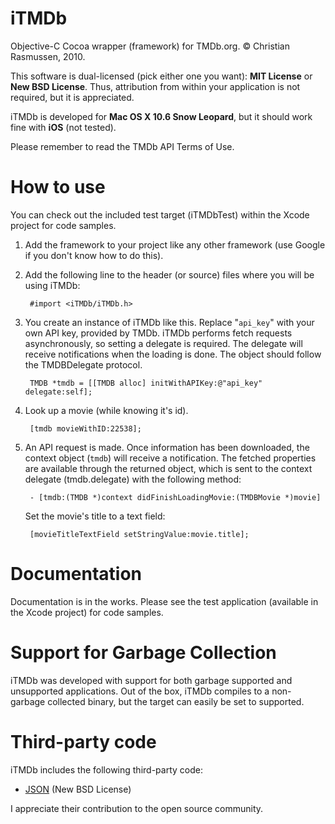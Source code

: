 iTMDb
=====

Objective-C Cocoa wrapper (framework) for TMDb.org. © Christian Rasmussen, 2010.

This software is dual-licensed (pick either one you want): **MIT License** or **New BSD License**. Thus, attribution from within your application is not required, but it is appreciated.

iTMDb is developed for **Mac OS X 10.6 Snow Leopard**, but it should work fine with **iOS** (not tested).

Please remember to read the TMDb API Terms of Use.

How to use
==========

You can check out the included test target (iTMDbTest) within the Xcode project for code samples.

1. Add the framework to your project like any other framework (use Google if you don't know how to do this).

2. Add the following line to the header (or source) files where you will be using iTMDb:

        #import <iTMDb/iTMDb.h>

3. You create an instance of iTMDb like this. Replace "<code>api_key</code>" with your own API key, provided by TMDb. iTMDb performs fetch requests asynchronously, so setting a delegate is required. The delegate will receive notifications when the loading is done. The object should follow the TMDBDelegate protocol.

        TMDB *tmdb = [[TMDB alloc] initWithAPIKey:@"api_key" delegate:self];

4. Look up a movie (while knowing it's id).

        [tmdb movieWithID:22538];

5. An API request is made. Once information has been downloaded, the context object (<code>tmdb</code>) will receive a notification. The fetched properties are available through the returned object, which is sent to the context delegate (tmdb.delegate) with the following method:

        - [tmdb:(TMDB *)context didFinishLoadingMovie:(TMDBMovie *)movie]

   Set the movie's title to a text field:

        [movieTitleTextField setStringValue:movie.title];

Documentation
=============

Documentation is in the works. Please see the test application (available in the Xcode project) for code samples.

Support for Garbage Collection
==============================

iTMDb was developed with support for both garbage supported and unsupported applications. Out of the box, iTMDb compiles to a non-garbage collected binary, but the target can easily be set to supported.

Third-party code
================

iTMDb includes the following third-party code:

 * [JSON][] (New BSD License)

I appreciate their contribution to the open source community.

[JSON]: http://code.google.com/p/json-framework/